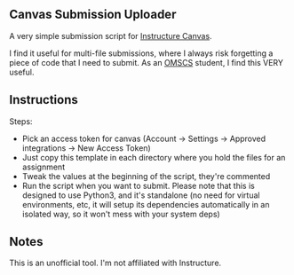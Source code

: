 ## Canvas Submission Uploader

A very simple submission script for [Instructure Canvas](https://www.canvaslms.com/).

I find it useful for multi-file submissions, where I always risk forgetting a piece of code that
I need to submit. As an [OMSCS](https://www.omscs.gatech.edu/) student, I find this VERY useful.

## Instructions

Steps:
* Pick an access token for canvas (Account -> Settings -> Approved integrations -> New Access Token)
* Just copy this template in each directory where you hold the files for an assignment
* Tweak the values at the beginning of the script, they're commented
* Run the script when you want to submit. Please note that this is designed to use Python3,
  and it's standalone (no need for virtual environments, etc, it will setup its dependencies
  automatically in an isolated way, so it won't mess with your system deps)

## Notes

This is an unofficial tool. I'm not affiliated with Instructure.
